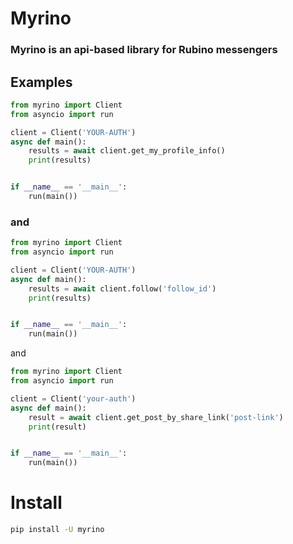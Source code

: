 # Myrino
### Myrino is an api-based library for Rubino messengers


## Examples

```python
from myrino import Client 
from asyncio import run

client = Client('YOUR-AUTH')
async def main():
    results = await client.get_my_profile_info()
    print(results)


if __name__ == '__main__':
    run(main())
```
### and
```python
from myrino import Client 
from asyncio import run

client = Client('YOUR-AUTH')
async def main():
    results = await client.follow('follow_id')
    print(results)


if __name__ == '__main__':
    run(main())
```
and
```python
from myrino import Client
from asyncio import run

client = Client('your-auth')
async def main():
    result = await client.get_post_by_share_link('post-link')
    print(result)


if __name__ == '__main__':
    run(main()) 
```

# Install
```bash
pip install -U myrino
```
